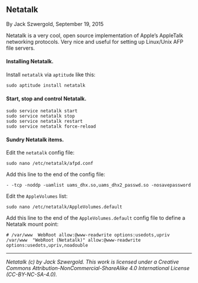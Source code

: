 ## Netatalk

By Jack Szwergold, September 19, 2015

Netatalk is a very cool, open source implementation of Apple’s AppleTalk networking protocols. Very nice and useful for setting up Linux/Unix AFP file servers.

#### Installing Netatalk.

Install `netatalk` via `aptitude` like this:

    sudo aptitude install netatalk

#### Start, stop and control Netatalk.

	sudo service netatalk start
	sudo service netatalk stop
	sudo service netatalk restart
	sudo service netatalk force-reload

#### Sundry Netatalk items.

Edit the `netatalk` config file:

	sudo nano /etc/netatalk/afpd.conf

Add this line to the end of the config file:

	- -tcp -noddp -uamlist uams_dhx.so,uams_dhx2_passwd.so -nosavepassword

Edit the `AppleVolumes` list:

    sudo nano /etc/netatalk/AppleVolumes.default

Add this line to the end of the `AppleVolumes.default` config file to define a Netatalk mount point:

	# /var/www  WebRoot allow:@www-readwrite options:usedots,upriv
	/var/www  "WebRoot (Netatalk)" allow:@www-readwrite options:usedots,upriv,noadouble

***

*Netatalk (c) by Jack Szwergold. This work is licensed under a Creative Commons Attribution-NonCommercial-ShareAlike 4.0 International License (CC-BY-NC-SA-4.0).*

